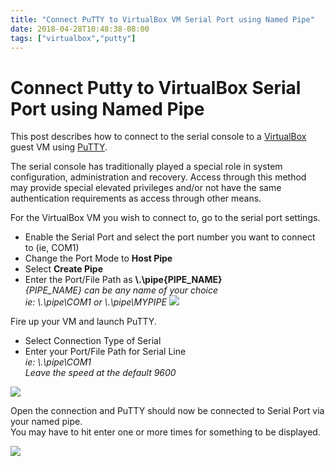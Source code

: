```yaml
---
title: "Connect PuTTY to VirtualBox VM Serial Port using Named Pipe"
date: 2018-04-28T10:48:38-08:00
tags: ["virtualbox","putty"]
---
```


# Connect Putty to VirtualBox Serial Port using Named Pipe

This post describes how to connect to the serial console to a [VirtualBox](https://www.virtualbox.org/) guest VM using [PuTTY](https://www.chiark.greenend.org.uk/~sgtatham/putty/).

The serial console has traditionally played a special role in system configuration, administration and recovery. Access through this method may provide special elevated privileges and/or not have the same authentication requirements as access through other means.

For the VirtualBox VM you wish to connect to, go to the serial port settings.
* Enable the Serial Port and select the port number you want to connect to (ie, COM1)
* Change the Port Mode to **Host Pipe**
* Select **Create Pipe**
* Enter the Port/File Path as **\\.\pipe\{PIPE_NAME}**  
*{PIPE_NAME} can be any name of your choice*  
*ie: \\.\pipe\COM1 or \\.\pipe\MYPIPE*
![](/images/PuTTYConfiguration.png)


Fire up your VM and launch PuTTY.
* Select Connection Type of Serial
* Enter your Port/File Path for Serial Line  
*ie: \\.\pipe\COM1*  
*Leave the speed at the default 9600*

![](/images/virtualbox-serial-ports.png)

Open the connection and PuTTY should now be connected to Serial Port via your named pipe.  
You may have to hit enter one or more times for something to be displayed.

![](/images/pipeCOM1-PuTTY.png)